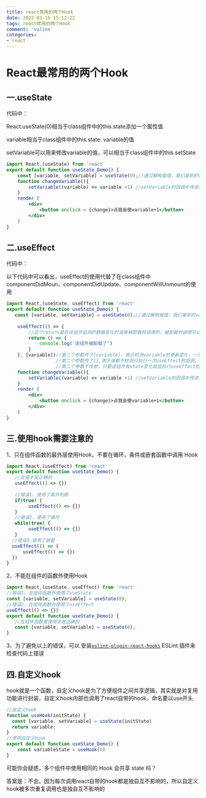 ```yaml
---
title: react常用的两个Hook
date: 2022-03-16 15:12:22
tags: react常用的两个Hook
comment: 'valine'
categories: 
- react
---
```


# React最常用的两个Hook

## 一.useState

代码中：

React.useState(0)相当于class组件中的this.state添加一个属性值

variable相当于class组件中的this.state. variable的值

setVariable可以用来修改variable的值，可以相当于class组件中的this.setState

```jsx
import React,(useState) from 'react'
export default function useState_Demo() {
    const [variable, setVariable] = useState(0);//通过解构赋值，我们拿到的variable、setVariable
    function changeVariable(){
        setVariable((variable) => variable +1) //setVariable的回调中传进来的参数是variable
    }
    render (
        <div> 
            <button onclick = {change}>点我会使variable+1</button>
        </div>
    )
}
```

## 二.useEffect

代码中：

以下代码中可以看出，useEffect的使用代替了在class组件中componentDidMoun、componentDidUpdate、componentWillUnmount的使用

```jsx
import React,(useState, useEffect) from 'react'
export default function useState_Demo() {
   const [variable, setVariable] = useState(0);//通过解构赋值，我们拿到的variable、setVariable
    
    useEffect(() => {
        //这个return是在该组件监测的数据变化时或者被卸载时调用的，被卸载时调用可以相当于componentWillUnmount钩子 
        return () => {
            console.log('该组件被卸载了')
        }
    }, [variable])//第二个参数传了[variable]，表示检测variable的更新变化，一旦variable变化就会再次执行useEffect的回调
                  //第二个参数传了[],表示谁都不检测只执行一次useEffect的回调，相当于componentDidMount钩子
                  //第二个参数不传参，只要该组件有state变化就会执行useEffect的回调，相当于componentDidUpdate钩子
    function changeVariable(){
        setVariable((variable) => variable +1) //setVariable的回调中传进来的参数是variable
    }
    render (
        <div> 
            <button onclick = {change}>点我会使variable+1</button>
        </div>
    )
}
```

## 三.使用hook需要注意的

1、只在组件函数的最外层使用Hook，不要在循环，条件或嵌套函数中调用 Hook

```jsx
import React,(useEffect) from 'react'
export default function useState_Demo() {
   //这里才是正确的
   useEffect(() => {})
    
   //错误1，使用了条件判断
   if(true) {
        useEffect(() => {})
   }
   //错误2，使用了循环
   while(true) {
        useEffect(() => {})
   }
  //错误3,使用了嵌套
  useEffect(() => {
      useEffect(() => {})
  })
}
```

2、不能在组件的函数外使用Hook

```jsx
import React,(useState, useEffect) from 'react'
//错误1，在组件函数外使用了useState
const [variable, setVariable] = useState(0);
//错误2，在组件函数外使用了useEffect
useEffect(() => {})
export default function useState_Demo() {
   //在组件函数里使用才是正确的
   const [variable, setVariable] = useState(0);
}
```

3、为了避免以上的错误，可以 安装[`eslint-plugin-react-hooks`](https://link.juejin.cn/?target=https%3A%2F%2Fwww.npmjs.com%2Fpackage%2Feslint-plugin-react-hooks) ESLint 插件来检查代码上错误

## 四.自定义hook

hook就是一个函数，自定义hook是为了方便组件之间共享逻辑，其实就是对复用功能进行封装，自定义hook内部也调用了react自带的hook，命名要以use开头

```jsx
//自定义hook
function useHook(initState) {
  const [variable, setVariable] = useState(initState)
  return variable;
}
//使用自定义hook
export default function useState_Demo() {
    const variableState = useHook(0)
}
```

可能你会疑惑，多个组件中使用相同的 Hook 会共享 state 吗？

答案是：不会。因为每次调用react自带的hook都是独自互不影响的，所以自定义hook被多次重复调用也是独自互不影响的